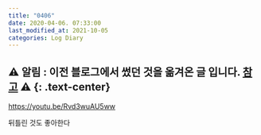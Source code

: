 ```yaml
---
title: "0406"
date: 2020-04-06. 07:33:00
last_modified_at: 2021-10-05
categories: Log Diary
---
```

⚠ **알림** : 이전 블로그에서 썼던 것을 옮겨온 글 입니다. [참고](https://ttmdacl.github.io/log/diary/hello-blog/) ⚠
{: .text-center}
---
https://youtu.be/Rvd3wuAU5ww

뒤틀린 것도 좋아한다